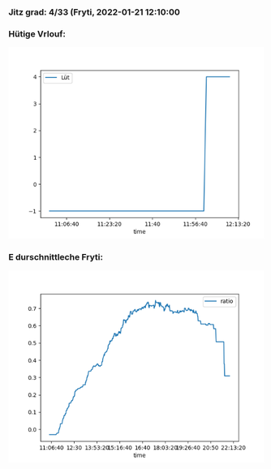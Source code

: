 ### Jitz grad: 4/33 (Fryti, 2022-01-21 12:10:00

### Hütige Vrlouf:
![Graph](Today.png)

### E durschnittleche Fryti:
![Graph](Fryti.png)